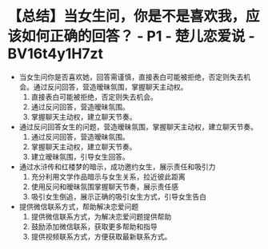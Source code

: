 # 【总结】当女生问，你是不是喜欢我，应该如何正确的回答？ - P1 - 楚儿恋爱说 - BV16t4y1H7zt

-   当女生问你是否喜欢她，回答需谨慎，直接表白可能被拒绝，否定则失去机会。通过反问回答，营造暧昧氛围，掌握聊天主动权。
    1.  直接表白可能被拒绝，否定则失去机会。
    2.  通过反问回答，营造暧昧氛围。
    3.  掌握聊天主动权，建立聊天节奏。
-   通过反问回答女生的问题，营造暧昧氛围，掌握聊天主动权，建立聊天节奏。
    1.  通过反问回答，营造暧昧氛围。
    2.  掌握聊天主动权，建立聊天节奏。
    3.  建立暧昧氛围，引导女生回答。
-   通过水浒传和红楼梦的暗示，成功邀约女生，展示责任和吸引力
    1.  充分利用文学作品暗示与女生关系，拉近彼此距离
    2.  使用反问和暧昧氛围掌握聊天节奏，展示责任感
    3.  吸引女生倒追，展示正确的吸引女生方式，引导女生告白
-   提供微信联系方式，帮助解决恋爱问题
    1.  提供微信联系方式，为解决恋爱问题提供帮助
    2.  鼓励添加微信联系，获取更多帮助和指导
    3.  提供视频联系方式，方便获取最新联系方式。